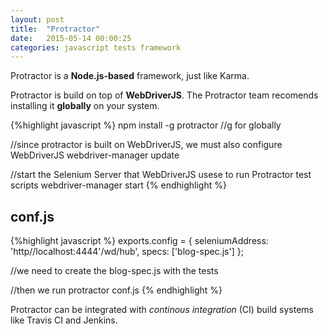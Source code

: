 ```yaml
---
layout: post
title:  "Protractor"
date:   2015-05-14 00:00:25
categories: javascript tests framework
---
```


Protractor is a **Node.js-based** framework, just like Karma.

Protractor is build on top of **WebDriverJS**. The Protractor team recomends installing it **globally** on your system.

{%highlight javascript %}
npm install -g protractor
//g for globally

//since protractor is built on WebDriverJS, we must also configure WebDriverJS
webdriver-manager update

//start the Selenium Server that WebDriverJS usese to run Protractor test scripts
webdriver-manager start
{% endhighlight %}

## conf.js

{%highlight javascript %}
exports.config = {
	seleniumAddress: 'http//localhost:4444'/wd/hub',
	specs: ['blog-spec.js']
};

//we need to create the blog-spec.js with the tests

//then we run
protractor conf.js
{% endhighlight %}

Protractor can be integrated with *continous integration* (CI) build systems like Travis CI and Jenkins.